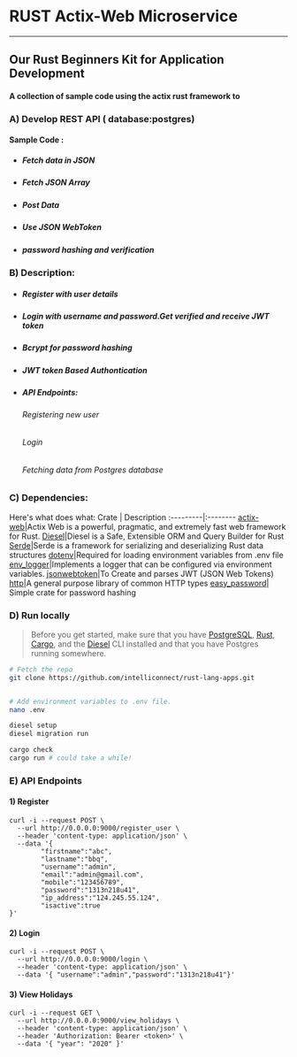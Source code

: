 # RUST Actix-Web Microservice
----------------------------------------------------
Our Rust Beginners Kit for Application Development
---------------------------------------------------

#### A collection of sample code   using the actix rust framework to

### A) Develop REST API ( database:postgres)

#### Sample Code :
- #####  Fetch data in JSON
- #####  Fetch JSON Array
- ##### Post Data
- ##### Use JSON WebToken
- ##### password hashing and verification

### B) Description:
-   ##### Register with user details
-   ##### Login with username and password.Get verified and receive JWT token
-   ##### Bcrypt for password hashing
-   ##### JWT token Based Authontication
-   ##### API Endpoints:
    ###### Registering new user
    ###### Login
    ###### Fetching data from Postgres database

### C) Dependencies:

Here's what does what:
Crate | Description
:---------|:--------
[actix-web](https://github.com/actix/actix-web)|Actix Web is a powerful, pragmatic, and extremely fast web framework for Rust.
[Diesel](https://diesel.rs)|Diesel is a Safe, Extensible ORM and Query Builder for Rust
[Serde](https://crates.io/crates/serde)|Serde is a framework for serializing and deserializing Rust data structures
[dotenv](https://crates.io/crates/dotenv)|Required for loading environment variables from .env file
[env_logger](https://crates.io/crates/env_logger)|Implements a logger that can be configured via environment variables.
[jsonwebtoken](https://crates.io/crates/jsonwebtoken)|To Create and parses JWT (JSON Web Tokens)
[http](https://crates.io/crates/http)|A general purpose library of common HTTP types
[easy_password](https://crates.io/crates/easy_password)| Simple crate for password hashing



### D) Run locally

> Before you get started, make sure that you have [PostgreSQL](https://postgresql.org), [Rust](https://rust-lang.org), [Cargo](https://doc.rust-lang.org/cargo/), and the [Diesel](https://diesel.rs) CLI installed and that you have Postgres running somewhere.

```bash
# Fetch the repo
git clone https://github.com/intelliconnect/rust-lang-apps.git


# Add environment variables to .env file.
nano .env

diesel setup
diesel migration run

cargo check
cargo run # could take a while!
```


### E) API Endpoints
#### 1) Register
```
curl -i --request POST \
  --url http://0.0.0.0:9000/register_user \
  --header 'content-type: application/json' \
  --data '{
        "firstname":"abc",
        "lastname":"bbq",
        "username":"admin",
        "email":"admin@gmail.com",
        "mobile":"123456789",
        "password":"1313n218u41",
        "ip_address":"124.245.55.124",
        "isactive":true
}'
```

#### 2) Login
```
curl -i --request POST \
  --url http://0.0.0.0:9000/login \
  --header 'content-type: application/json' \
  --data '{ "username":"admin","password":"1313n218u41"}'
```

#### 3) View Holidays
```
curl -i --request GET \
  --url http://0.0.0.0:9000/view_holidays \
  --header 'content-type: application/json' \
  --header 'Authorization: Bearer <token>' \
  --data '{ "year": "2020" }'
```